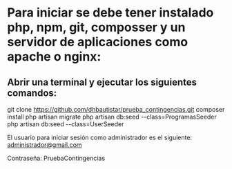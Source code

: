 # Para iniciar se debe tener instalado php, npm, git, composser y un servidor de aplicaciones como apache o nginx:

## Abrir una terminal y ejecutar los siguientes comandos:

git clone https://github.com/dhbautistar/prueba_contingencias.git
composer install
php artisan migrate
php artisan db:seed --class=ProgramasSeeder
php artisan db:seed --class=UserSeeder

El usuario para iniciar sesión como administrador es el siguiente:
administrador@gmail.com

Contraseña:
PruebaContingencias
